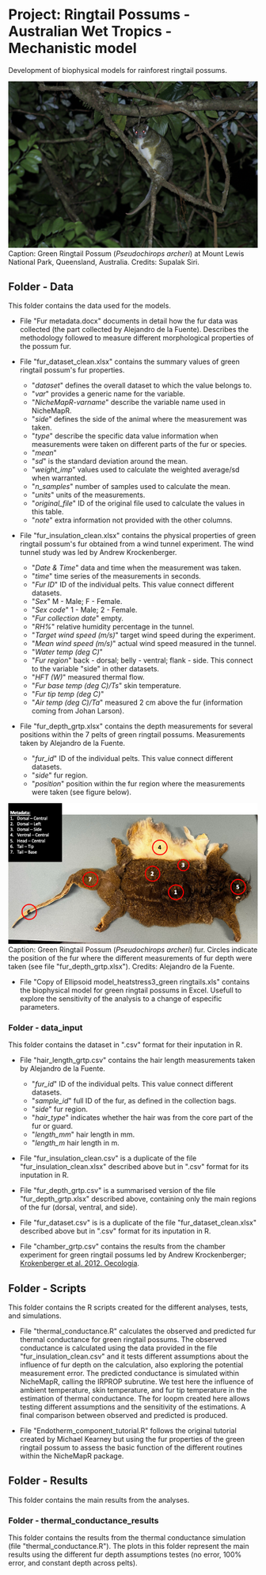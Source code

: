 # Project: Ringtail Possums - Australian Wet Tropics - Mechanistic model

Development of biophysical models for rainforest ringtail possums.

![Green Ringtail Possum at Mount Lewis, Queensland, Australia](https://github.com/AlejandroFuentePinero/Ringtail_WT_Mechanistic_Model/blob/main/pics/grtp.JPG)
Caption: Green Ringtail Possum (_Pseudochirops archeri_) at Mount Lewis National Park, Queensland, Australia. 
Credits: Supalak Siri.



## Folder - **Data**
This folder contains the data used for the models.

- File "Fur metadata.docx" documents in detail how the fur data was collected (the part collected by Alejandro de la Fuente). Describes the methodology followed to measure different morphological properties of the possum fur.

- File "fur_dataset_clean.xlsx" contains the summary values of green ringtail possum's fur properties.
  - "_dataset_" defines the overall dataset to which the value belongs to.
  - "_var_" provides a generic name for the variable.
  - "_NicheMapR-varname_" describe the variable name used in NicheMapR.
  - "_side_" defines the side of the animal where the measurement was taken.
  - "_type_" describe the specific data value information when measurements were taken on different parts of the fur or species.
  - "_mean_"
  - "_sd_" is the standard deviation around the mean.
  - "_weight_imp_" values used to calculate the weighted average/sd when warranted.
  - "_n_samples_" number of samples used to calculate the mean.
  - "_units_" units of the measurements.
  - "_original_file_" ID of the original file used to calculate the values in this table.
  - "_note_" extra information not provided with the other columns.
  
- File "fur_insulation_clean.xlsx" contains the physical properties of green ringtail possum's fur obtained from a wind tunnel experiment. The wind tunnel study was led by Andrew Krockenberger.
  - "_Date & Time_" data and time when the measurement was taken.
  - "_time_" time series of the measurements in seconds.
  - "_Fur ID_" ID of the individual pelts. This value connect different datasets.
  - "_Sex_" M - Male; F - Female.
  - "_Sex code_" 1 - Male; 2 - Female.
  - "_Fur collection date_" empty.
  - "_RH%_" relative humidity percentage in the tunnel.
  - "_Target wind speed (m/s)_" target wind speed during the experiment.
  - "_Mean wind speed (m/s)_" actual wind speed measured in the tunnel.
  - "_Water temp (deg C)_"
  - "_Fur region_" back - dorsal; belly -  ventral; flank - side. This connect to the variable "side" in other datasets.
  - "_HFT (W)_" measured thermal flow.
  - "_Fur base temp (deg C)/Ts_" skin temperature.
  - "_Fur tip temp (deg C)_"
  - "_Air temp (deg C)/Ta_" measured 2 cm above the fur (information coming from Johan Larson).
  
 - File "fur_depth_grtp.xlsx" contains the depth measurements for several positions within the 7 pelts of green ringtail possums. Measurements taken by Alejandro de la Fuente.
   - "_fur_id_" ID of the individual pelts. This value connect different datasets.
   - "_side_" fur region.
   - "_position_" position within the fur region where the measurements were taken (see figure below).


![Green Ringtail Possum fur](https://github.com/AlejandroFuentePinero/Ringtail_WT_Mechanistic_Model/blob/main/pics/fur_depth_position.png)
Caption: Green Ringtail Possum (_Pseudochirops archeri_) fur. Circles indicate the position of the fur where the different measurements of fur depth were taken (see file "fur_depth_grtp.xlsx").
Credits: Alejandro de la Fuente.



- File "Copy of Ellipsoid model_heatstress3_green ringtails.xls" contains the biophysical model for green ringtail possums in Excel. Usefull to explore the sensitivity of the analysis to a change of especific parameters.

### Folder - **data_input**
This folder contains the dataset in ".csv" format for their inputation in R.

- File "hair_length_grtp.csv" contains the hair length measurements taken by Alejandro de la Fuente.
  - "_fur_id_" ID of the individual pelts. This value connect different datasets.
  - "_sample_id_" full ID of the fur, as defined in the collection bags.
  - "_side_" fur region.
  - "_hair_type_" indicates whether the hair was from the core part of the fur or guard.
  - "_length_mm_" hair length in mm.
  - "_length_m_ hair length in m.

- File "fur_insulation_clean.csv" is a duplicate of the file "fur_insulation_clean.xlsx" described above but in ".csv" format for its inputation in R.

- File "fur_depth_grtp.csv" is a summarised version of the file "fur_depth_grtp.xlsx" described above, containing only the main regions of the fur (dorsal, ventral, and side).

- File "fur_dataset.csv" is is a duplicate of the file "fur_dataset_clean.xlsx" described above but in ".csv" format for its inputation in R. 

- File "chamber_grtp.csv" contains the results from the chamber experiment for green ringtail possums led by Andrew Krockenberger; [Krokenberger et al. 2012. Oecologia](https://link.springer.com/article/10.1007/s00442-011-2146-2).

## Folder - **Scripts**
This folder contains the R scripts created for the different analyses, tests, and simulations.

- File "thermal_conductance.R" calculates the observed and predicted fur thermal conductance for green ringtail possums. The observed conductance is calculated using the data provided in the file "fur_insulation_clean.csv" and it tests different assumptions about the influence of fur depth on the calculation, also exploring the potential measurement error. The predicted conductance is simulated within NicheMapR, calling the IRPROP subrutine. We test here the influence of ambient temperature, skin temperature, and fur tip temperature in the estimation of thermal conductance. The for loopm created here allows testing different assumptions and the sensitivity of the estimations. A final comparison between observed and predicted is produced.

- File "Endotherm_component_tutorial.R" follows the original tutorial created by Michael Kearney but using the fur properties of the green ringtail possum to assess the basic function of the different routines within the NicheMapR package.
  
## Folder - **Results**
This folder contains the main results from the analyses.

### Folder - **thermal_conductance_results**
This folder contains the results from the thermal conductance simulation (file "thermal_conductance.R"). The plots in this folder represent the main results using the different fur depth assumptions testes (no error, 100% error, and constant depth across pelts).
